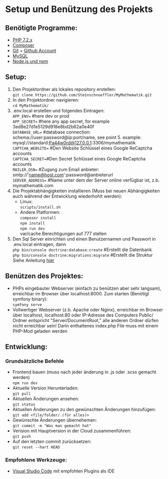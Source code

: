# Setup und Benützung des Projekts

## Benötigte Programme:   
* [PHP 7.2.x](http://php.net/downloads.php)  
* [Composer](https://getcomposer.org/download/)  
* [Git](https://git-scm.com/download/) + [Github Account](https://github.com/)  
* [MySQL](https://dev.mysql.com/downloads/mysql/)
* [Node.js und npm](https://nodejs.org/de/download/)

## Setup:
1. Den Projektordner als lokales repository erstellen:  
    `git clone https://github.com/Steinschnueffler/MyMathematik.git`  
2. In den Projektordner navigieren:  
    `cd MyMathematik/`  
3. .env.local erstellen und folgendes Eintragen:  
    `APP_ENV=` #here dev or prod  
    `APP_SECRET=` #here any app secret, for example 3ed8e27d1e5129d918e8bd2b62a0e40f  
    `DATABASE_URL=` #database connection: schema://user:password@ip:port/name, see point 5. example: mysql://standard:Pa44w0rd@127.0.0.1:3306/mymathematik  
    `CAPTCHA_WEBSITE=` #Den Website Schlüssel eines Google ReCaptcha accounts  
    `CAPTCHA_SECRET=`#Den Secret Schlüssel eines Google ReCaptcha accounts  
    `MAILER_DSN=` #Zugang zum Email anbieter: smtp://'name@host.com':password@anbieterurl  
    `SERVER_ADDRESS=` #Name unter dem der Server online verfügbar ist, z.b. mymathematik.com   
4. Die Projektabhängigkeiten installieren (Muss bei neuen Abhängigkeiten auch während der Entwicklung wiederhohlt werden):  
    * Linux:  
        `scripts/install.sh`    
    * Andere Platformen:  
        `composer install`   
        `npm install`  
        `npm run dev`  
        var/cache Berechtigungen auf 777 stellen
5. Den Sql Server einrichten und einen Benutzernamen und Passwort in .env.local eintragen, dann  
    `php bin/console doctrine:database:create`  #Erstellt die Datenbank  
    `php bin/console doctrine:migrations:migrate`  #Erstellt die Struktur
    Siehe Anleitung [hier](https://symfony.com/doc/current/doctrine.html)

## Benützen des Projektes:
* PHPs eingebauter Webserver (einfach zu benützen aber sehr langsam), erreichbar im Browser über localhost:8000. Zum starten (Benötigt symfony binary):  
    `symfony serve`
* Vollwertiger Webserver (z.b. Apache oder Nginx), erreichbar im Browser über localhost, localhost:80 oder IP-Adresse des Computers
Public/ Ordner entspricht "Server/DocumentRoot,"  alle anderen Ordner dürfen nicht erreichbar sein!
Darin enthaltenes index.php File muss mit einem PHP-Mod geladen werden  

## Entwicklung:

### Grundsätzliche Befehle

* Frontend bauen (muss nach jeder änderung in .js oder .scss gemacht werden)  
    `npm run dev`
* Aktuelle Version Herunterladen:  
    `git pull`  
* Aktuellen Änderungen ansehen:  
    `git status`  
* Aktuellen Änderungen zu den gewünschten Änderungen hinzufügen:  
    `git add <file/folder/.(für alles)>`  
* Gewünschte Änderungen übernehemen:  
    `git commit -m "Was man gemacht hat"`  
* Verision mit Hauptversion in der Cloud zusammenführen:  
    `git push`  
* Auf den letzten commit zurücksetzen:  
    `git reset --hart HEAD`  
### Empfohlene Werkzeuge: 
* [Visual Studio Code](https://code.visualstudio.com/Download) mit empfohlen Plugins als IDE
